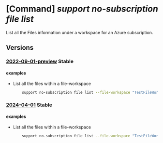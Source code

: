 # [Command] _support no-subscription file list_

List all the Files information under a workspace for an Azure subscription.

## Versions

### [2022-09-01-preview](/Resources/mgmt-plane/L3Byb3ZpZGVycy9taWNyb3NvZnQuc3VwcG9ydC9maWxld29ya3NwYWNlcy97fS9maWxlcw==/2022-09-01-preview.xml) **Stable**

<!-- mgmt-plane /providers/microsoft.support/fileworkspaces/{}/files 2022-09-01-preview -->

#### examples

- List all the files within a file-workspace
    ```bash
        support no-subscription file list --file-workspace "TestFileWorkspaceName"
    ```

### [2024-04-01](/Resources/mgmt-plane/L3Byb3ZpZGVycy9taWNyb3NvZnQuc3VwcG9ydC9maWxld29ya3NwYWNlcy97fS9maWxlcw==/2024-04-01.xml) **Stable**

<!-- mgmt-plane /providers/microsoft.support/fileworkspaces/{}/files 2024-04-01 -->

#### examples

- List all the files within a file-workspace
    ```bash
        support no-subscription file list --file-workspace "TestFileWorkspaceName"
    ```
